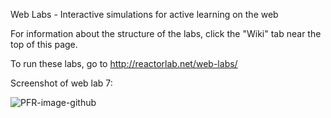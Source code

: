 Web Labs - Interactive simulations for active learning on the web

For information about the structure of the labs, click the "Wiki" tab near the top of this page.

To run these labs, go to http://reactorlab.net/web-labs/

Screenshot of web lab 7:

![PFR-image-github](http://reactorlab.net/graphics/github_media/PFR-image-github.png)

